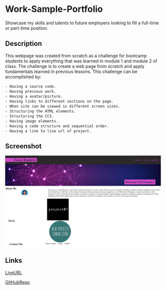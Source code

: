 # Work-Sample-Portfolio

Showcase my skills and talents to future employers looking to fill a full-time or part-time position.

## Description

This webpage was created from scratch as a challenge for bootcamp students to apply everything that was learned in module 1 and module 2 of class. The challenge is to create a web page from scratch and apply fundamentals learned in previous lessons. This challenge can be accomplished by:

    - Having a source code.
    - Having previous work.
    - Having a avatar/picture.
    - Having links to different sections on the page.
    - When site can be viewed in different screen sizes.
    - Structuring the HTML elements.
    - Structuring the CCS.
    - Having image elements.
    - Having a code structure and sequential order.
    - Having a link to live url of project.

## Screenshot

![alttext](/assets/screenshot.png)

## Links

[LiveURL](https://zoniaramirez.github.io/work-samples-portfolio/)

[GitHubRepo](https://github.com/zoniaramirez/work-samples-portfolio.gitr)

